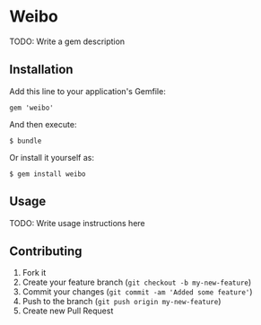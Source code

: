 # Weibo

TODO: Write a gem description

## Installation

Add this line to your application's Gemfile:

    gem 'weibo'

And then execute:

    $ bundle

Or install it yourself as:

    $ gem install weibo

## Usage

TODO: Write usage instructions here

## Contributing

1. Fork it
2. Create your feature branch (`git checkout -b my-new-feature`)
3. Commit your changes (`git commit -am 'Added some feature'`)
4. Push to the branch (`git push origin my-new-feature`)
5. Create new Pull Request
